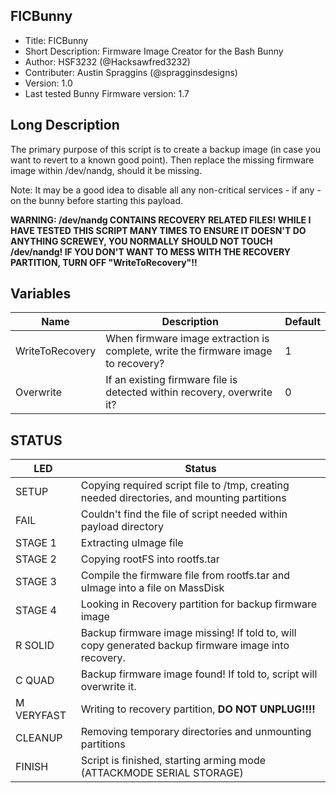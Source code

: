 ## FICBunny

* Title: FICBunny
* Short Description: Firmware Image Creator for the Bash Bunny
* Author: HSF3232 (@Hacksawfred3232)
* Contributer: Austin Spraggins (@spragginsdesigns)
* Version: 1.0
* Last tested Bunny Firmware version: 1.7

## Long Description

The primary purpose of this script is to create a backup image (in case you want to revert to a known good point). Then replace the missing firmware image within /dev/nandg, should it be missing.

Note: It may be a good idea to disable all any non-critical services - if any - on the bunny before starting this payload. 

**WARNING: /dev/nandg CONTAINS RECOVERY RELATED FILES! WHILE I HAVE TESTED THIS SCRIPT MANY TIMES TO ENSURE IT DOESN'T DO ANYTHING SCREWEY, YOU NORMALLY SHOULD NOT TOUCH /dev/nandg! IF YOU DON'T WANT TO MESS WITH THE RECOVERY PARTITION, TURN OFF "WriteToRecovery"!!**

## Variables
| Name            | Description                                                                       | Default |
| --------------- | --------------------------------------------------------------------------------- | ------- |
| WriteToRecovery | When firmware image extraction is complete, write the firmware image to recovery? | 1       |
| Overwrite       | If an existing firmware file is detected within recovery, overwrite it?           | 0       |

## STATUS

| LED                     | Status                                                                                                        |
| ----------------------- | ------------------------------------------------------------------------------------------------------------- |
| SETUP                   | Copying required script file to /tmp, creating needed directories, and mounting partitions                    |
| FAIL                    | Couldn't find the file of script needed within payload directory                                              |
| STAGE 1                 | Extracting uImage file                                                                                        |
| STAGE 2                 | Copying rootFS into rootfs.tar                                                                                |
| STAGE 3                 | Compile the firmware file from rootfs.tar and uImage into a file on MassDisk                                  |
| STAGE 4                 | Looking in Recovery partition for backup firmware image                                                       |
| R SOLID                 | Backup firmware image missing! If told to, will copy generated backup firmware image into recovery.           |
| C QUAD                  | Backup firmware image found! If told to, script will overwrite it.                                            |
| M VERYFAST              | Writing to recovery partition, **DO NOT UNPLUG!!!!**                                                          |
| CLEANUP                 | Removing temporary directories and unmounting partitions                                                      |
| FINISH                  | Script is finished, starting arming mode (ATTACKMODE SERIAL STORAGE)                                          |